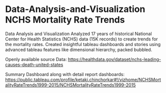 # Data-Analysis-and-Visualization NCHS Mortality Rate Trends
Data Analysis and Visualization
Analyzed 17 years of historical National Center for Health Statistics (NCHS) data (15K records) to create trends for the mortality rates.
Created insightful tableau dashboards and stories using advanced tableau features like dimensional hierarchy, packed bubbled.

Openly available source Data:
https://healthdata.gov/dataset/nchs-leading-causes-death-united-states

Summary Dashboard along with detail report dashboards:
https://public.tableau.com/profile/ketaki.chinchorkar#!/vizhome/NCHSMortalityRateTrends1999-2015/NCHSMortalityRateTrends1999-2015
